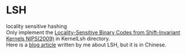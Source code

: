 # LSH
locality sensitive hashing  
Only implement the [Locality-Sensitive Binary Codes from Shift-Invariant Kernels NIPS(2009)](http://www.robots.ox.ac.uk/~vgg/rg/papers/binarycodes.pdf) in KernelLsh directory.  
Here is a [blog article](http://yangyi-bupt.github.io/ml/2015/08/28/lsh.html) written by me about LSH, but it is in Chinese.
